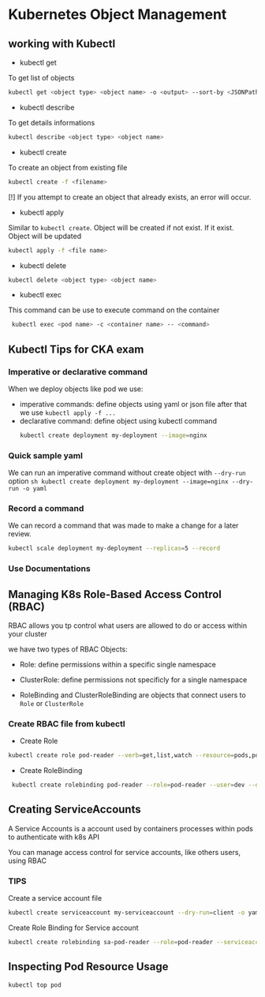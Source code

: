 # Kubernetes Object Management
## working with Kubectl
- kubectl get

To get list of objects 
```sh
kubectl get <object type> <object name> -o <output> --sort-by <JSONPath> --selector <selector>
```

- kubectl describe

To get details informations
```sh
kubectl describe <object type> <object name>
```

- kubectl create

To create an object from existing file
```sh
kubectl create -f <filename>
```
[!] If you attempt to create an object that already exists, an error will occur.

- kubectl apply

Similar to `kubectl create`. Object will be created if not exist. If it exist. Object will be updated

```sh
kubectl apply -f <file name>
```


- kubectl delete

```sh 
kubectl delete <object type> <object name>
```

- kubectl exec

This command can be use to execute command on the container

```sh
 kubectl exec <pod name> -c <container name> -- <command>
```

## Kubectl Tips for CKA exam
### Imperative or declarative command
When we deploy objects like pod we use:
- imperative commands: define objects using yaml or json file after that we use `kubectl apply -f ...`
- declarative command: define object using kubectl command
    ```sh
    kubectl create deployment my-deployment --image=nginx
    ```
### Quick sample yaml
We can run an imperative command without create object with `--dry-run` option
    ```sh
    kubectl create deployment my-deployment --image=nginx --dry-run -o yaml
    ```

### Record a command
We can record a command that was made to make a change for a later review.
```sh
kubectl scale deployment my-deployment --replicas=5 --record
```
### Use Documentations

## Managing K8s Role-Based Access Control (RBAC)
RBAC allows you tp control what users are allowed to do or access within your cluster

we have two types of RBAC Objects:
- Role: define permissions within a specific single namespace
- ClusterRole: define permissions not specificly for a single namespace

- RoleBinding and ClusterRoleBinding are objects that connect users to `Role` or `ClusterRole`

### Create RBAC file from kubectl
- Create Role
```sh
kubectl create role pod-reader --verb=get,list,watch --resource=pods,pods/logs --dry-run=client -o yaml > pod-reader.yml
```
- Create RoleBinding    
```sh
 kubectl create rolebinding pod-reader --role=pod-reader --user=dev --dry-run=client -o yaml > pod-readerBinding.yml
```
## Creating ServiceAccounts
A Service Accounts is a account used by containers processes within pods to authenticate with k8s API


You can manage access control for service accounts, like others users, using RBAC
### TIPS
Create a service account file

```sh
kubectl create serviceaccount my-serviceaccount --dry-run=client -o yaml > my-serviceaccount.yml
```

Create Role Binding for Service account
```sh
kubectl create rolebinding sa-pod-reader --role=pod-reader --serviceaccount=default:my-serviceaccount --dry-run=client -o yaml > sa-pod-reader.yml
```

## Inspecting Pod Resource Usage
```sh
kubectl top pod
```